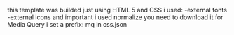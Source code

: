 this template was builded just using HTML 5 and CSS
i used: 
-external fonts
-external icons
and important i used normalize you need to download it for Media Query i set a prefix: mq in css.json

<!---
YerickXx/YerickXx is a ✨ special ✨ repository because its `README.md` (this file) appears on your GitHub profile.
You can click the Preview link to take a look at your changes.
--->
